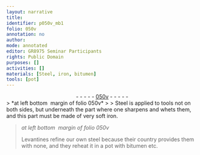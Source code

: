 ```yaml
---
layout: narrative
title: 
identifier: p050v_mb1
folio: 050v
annotation: no
author:
mode: annotated
editor: GR8975 Seminar Participants
rights: Public Domain
purposes: []
activities: []
materials: [Steel, iron, bitumen]
tools: [pot]
---
```


 <div class="folio" align="center">- - - - - <a href="http://gallica.bnf.fr/ark:/12148/btv1b10500001g/f106.image" target="_blank">050v</a> - - - - - </div> 
> *at left bottom  margin of folio 050v*
> 
> <span class="material">Steel</span> is applied to tools not on both sides, but underneath the part where one sharpens and whets them, and this part must be made of very soft <span class="material">iron</span>.
 
> *at left bottom  margin of folio 050v*
> 
> Levantines refine our own steel because their country provides them with none, and they reheat it in a <span class="tool">pot</span> with <span class="material">bitumen</span> etc.
 